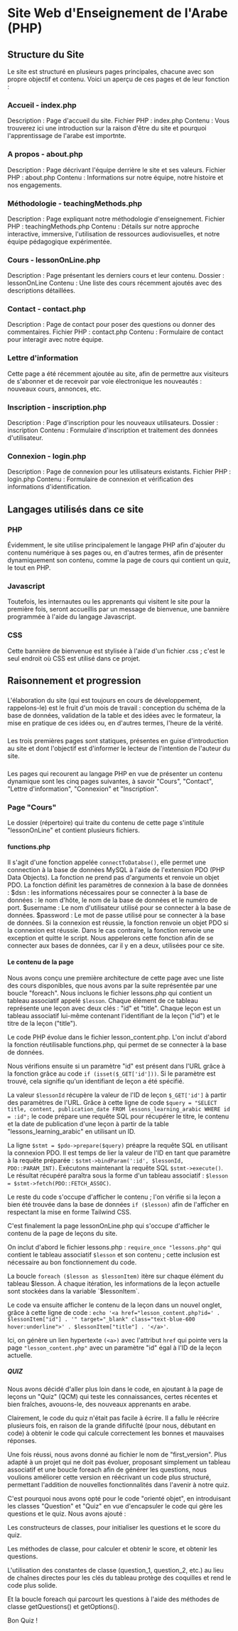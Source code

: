 # Site Web d'Enseignement de l'Arabe (PHP)

## Structure du Site

Le site est structuré en plusieurs pages principales, chacune avec son propre objectif et contenu. Voici un aperçu de ces pages et de leur fonction :

### Accueil - index.php

Description : Page d'accueil du site.
Fichier PHP : index.php
Contenu : Vous trouverez ici une introduction sur la raison d'être du site et pourquoi l'apprentissage de l'arabe est importnte.

### A propos - about.php

Description : Page décrivant l'équipe derrière le site et ses valeurs.
Fichier PHP : about.php
Contenu : Informations sur notre équipe, notre histoire et nos engagements.

### Méthodologie - teachingMethods.php

Description : Page expliquant notre méthodologie d'enseignement.
Fichier PHP : teachingMethods.php
Contenu : Détails sur notre approche interactive, immersive, l'utilisation de ressources audiovisuelles, et notre équipe pédagogique expérimentée.

### Cours - lessonOnLine.php

Description : Page présentant les derniers cours et leur contenu.
Dossier : lessonOnLine
Contenu : Une liste des cours récemment ajoutés avec des descriptions détaillées.

### Contact - contact.php

Description : Page de contact pour poser des questions ou donner des commentaires.
Fichier PHP : contact.php
Contenu : Formulaire de contact pour interagir avec notre équipe.

### Lettre d'information

Cette page a été récemment ajoutée au site, afin de permettre aux visiteurs de s'abonner et de recevoir par voie électronique les nouveautés : nouveaux cours, annonces, etc.

### Inscription - inscription.php

Description : Page d'inscription pour les nouveaux utilisateurs.
Dossier : inscription
Contenu : Formulaire d'inscription et traitement des données d'utilisateur.

### Connexion - login.php

Description : Page de connexion pour les utilisateurs existants.
Fichier PHP : login.php
Contenu : Formulaire de connexion et vérification des informations d'identification.

## Langages utilisés dans ce site

### PHP 

Évidemment, le site utilise principalement le langage PHP afin d'ajouter du contenu numérique 
à ses pages ou, en d'autres termes, afin de présenter dynamiquement son contenu, comme la page de cours
qui contient un quiz, le tout en PHP.

### Javascript

Toutefois, les internautes ou les apprenants qui visitent le site pour la première fois, seront accueillis 
par un message de bienvenue, une bannière programmée à l'aide du langage Javascript.

### CSS

Cette bannière de bienvenue est stylisée à l'aide d'un fichier .css ; c'est le seul endroit où CSS
est utilisé dans ce projet. 

## Raisonnement et progression

### 
L'élaboration du site (qui est toujours en cours de développement, rappelons-le) est le fruit
d'un mois de travail : conception du schéma de la base de données, validation de la table et des idées
avec le formateur, la mise en pratique de ces idées ou, en d'autres termes, l'heure de la vérité.
###
Les trois premières pages sont statiques, présentes en guise d'introduction au site et dont l'objectif 
est d'informer le lecteur de l'intention de l'auteur du site.
###
Les pages qui recourent au langage PHP en vue de présenter un contenu dynamique sont les cinq 
pages suivantes, à savoir "Cours", "Contact", "Lettre d'information", "Connexion" et "Inscription".

### Page "Cours"

Le dossier (répertoire) qui traite du contenu de cette page s'intitule "lessonOnLine" et
contient plusieurs fichiers.

#### functions.php
Il s'agit d'une fonction appelée `connectToDatabse()`, elle permet une connection à la base de données MySQL à l'aide de l'extension PDO (PHP Data Objects). La fonction ne prend pas d'arguments et renvoie un objet PDO.
La fonction définit les paramètres de connexion à la base de données :
$dsn : les informations nécessaires pour se connecter à la base de données : le nom d'hôte, le nom de la base de données et le numéro de port.
$username : Le nom d'utilisateur utilisé pour se connecter à la base de données.
$password : Le mot de passe utilisé pour se connecter à la base de données.
Si la connexion est réussie, la fonction renvoie un objet PDO si la connexion est réussie. Dans le cas contraire, la fonction renvoie une exception et quitte le script.
Nous appelerons cette fonction afin de se connecter aux bases de données, car il y en a deux, utilisées 
pour ce site.

#### Le contenu de la page

Nous avons conçu une première architecture de cette page avec une liste des cours disponibles,
que nous avons par la suite représentée par une boucle "foreach". Nous incluons le fichier lessons.php qui contient un tableau associatif appelé `$lesson`. Chaque élément de ce tableau représente une leçon avec deux clés : "id" et "title". Chaque leçon est un tableau associatif lui-même contenant l'identifiant de la leçon ("id") et le titre de la leçon ("title").

Le code PHP évolue dans le fichier lesson_content.php. 
L'on inclut d'abord la fonction réutilisable functions.php, qui permet de se connecter à la base de données. 


Nous vérifions ensuite si un paramètre "id" est présent dans l'URL grâce à la fonction grâce au code 
`if (isset($_GET['id']))`. Si le paramètre est trouvé, cela signifie qu'un identifiant de leçon a été spécifié.


La valeur `$lessonId` récupère la valeur de l'ID de leçon `$_GET['id']` à partir des paramètres de l'URL.
Grâce à cette ligne de code `$query = "SELECT title, content, publication_date FROM lessons_learning_arabic WHERE id = :id";` le code prépare une requête SQL pour récupérer le titre, le contenu et la date de publication d'une leçon à partir de la table "lessons_learning_arabic" en utilisant un ID.


La ligne `$stmt = $pdo->prepare($query)` préapre la requête SQL en utilisant la connexion PDO.
Il est temps de lier  la valeur de l'ID en tant que paramètre à la requête préparée : 
`$stmt->bindParam(':id', $lessonId, PDO::PARAM_INT)`. 
Exécutons maintenant la requête SQL `$stmt->execute()`.
Le résultat récupéré paraîtra sous la forme d'un tableau associatif : `$lesson = $stmt->fetch(PDO::FETCH_ASSOC)`. 


Le reste du code s'occupe d'afficher le contenu ; l'on vérifie si la leçon a bien été trouvée dans 
la base de données `if ($lesson)` afin de l'afficher en respectant la mise en forme Tailwind CSS.

C'est finalement la page lessonOnLine.php qui s'occupe d'afficher le contenu de la page de leçons du site.


On inclut d'abord le fichier lessons.php : `require_once "lessons.php"` qui contient le tableau associatif `$lesson` et son contenu ; cette inclusion est nécessaire au bon fonctionnement du code.


La boucle `foreach ($lesson as $lessonItem)` itère sur chaque élément du tableau $lesson. 
À chaque itération, les informations de la leçon actuelle sont stockées dans la variable `$lessonItem`.


Le code va ensuite afficher le contenu de la leçon dans un nouvel onglet, grâce à cette ligne de code : 
`echo '<a href="lesson_content.php?id=' . $lessonItem["id"] . '" target="_blank" class="text-blue-600 hover:underline">' . $lessonItem["title"] . '</a>'`. 

Ici, on génère un lien hypertexte `(<a>)` avec l'attribut `href` qui pointe vers la page `"lesson_content.php"` avec un paramètre "id" égal à l'ID de la leçon actuelle.

##### QUIZ


Nous avons décidé d'aller plus loin dans le code, en ajoutant à la page de leçons un "Quiz" (QCM) qui teste
les connaissances, certes récentes et bien fraîches, avouons-le, des nouveaux apprenants en arabe.


Clairement, le code du quiz n'était pas facile à écrire. Il a fallu le réécrire plusieurs fois, en raison de la grande dififuclté (pour nous, débutant en code) à obtenir le code qui calcule correctement les bonnes et mauvaises réponses.


Une fois réussi, nous avons donné au fichier le nom de "first_version". Plus adapté à un projet qui ne doit pas évoluer, proposant simplement un tableau associatif et une boucle foreach afin de générer les questions, nous voulions améliorer cette version en réécrivant un code plus structuré, permettant l'addition de nouvelles fonctionnalités dans l'avenir à notre quiz. 


C'est pourquoi nous avons opté pour le code "orienté objet", en introduisant les classes "Question" et "Quiz" en vue d'encapsuler le code qui gère les questions et le quiz. 
Nous avons ajouté : 


Les constructeurs de classes, pour initialiser les questions et le score du quiz.


Les méthodes de classe, pour calculer et obtenir le score, et obtenir les questions.


L'utilisation des constantes de classe (question_1, question_2, etc.) au lieu de chaînes directes pour les clés du tableau protège des coquilles et rend le code plus solide.


Et la boucle foreach qui parcourt les questions à l'aide des méthodes de classe getQuestions() et 
getOptions().


Bon Quiz !


